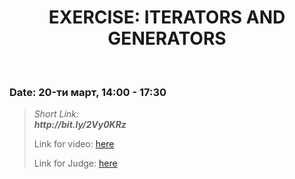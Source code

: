 <h1 align="center">EXERCISE: ITERATORS AND GENERATORS</h1>
    <br>

<h3>Date: 20-ти март, 14:00 - 17:30</h3>

<blockquote>
    <p>
        <i>
            Short Link: <br> 
            <b>
                http://bit.ly/2Vy0KRz
            </b> 
        </i>
    </p>
    <p>
        Link for video: 
        <a href="https://www.youtube.com/watch?v=LhTI2Qxy-zQ&feature=emb_title"> here</a>
    </p>
        <p>
        Link for Judge: 
        <a href="https://judge.softuni.bg/Contests/Practice/Index/1945#0">here</a>
    </p>
</blockquote>
